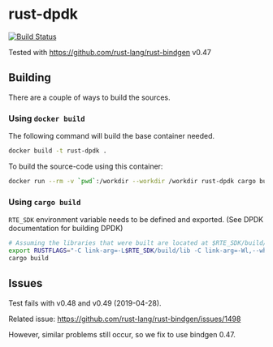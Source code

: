 # rust-dpdk

[![Build Status](https://jenkins.kaist.ac.kr/buildStatus/icon?job=ANLAB-KAIST%2Frust-dpdk%2Fmaster)](https://jenkins.kaist.ac.kr/job/ANLAB-KAIST/job/rust-dpdk/job/master/)

Tested with <https://github.com/rust-lang/rust-bindgen> v0.47

## Building
There are a couple of ways to build the sources.

### Using `docker build`
The following command will build the base container needed.

```bash
docker build -t rust-dpdk .
```

To build the source-code using this container:
```bash
docker run --rm -v `pwd`:/workdir --workdir /workdir rust-dpdk cargo build
```

### Using `cargo build`
`RTE_SDK` environment variable needs to be defined and exported. (See DPDK documentation for building DPDK)

```bash
# Assuming the libraries that were built are located at $RTE_SDK/build/lib
export RUSTFLAGS="-C link-arg=-L$RTE_SDK/build/lib -C link-arg=-Wl,--whole-archive -C link-arg=-ldpdk -C link-arg=-Wl,--no-whole-archive -C link-arg=-lnuma -C link-arg=-lm"
cargo build
```

## Issues

Test fails with v0.48 and v0.49 (2019-04-28).

Related issue: <https://github.com/rust-lang/rust-bindgen/issues/1498>

However, similar problems still occur, so we fix to use bindgen 0.47.
